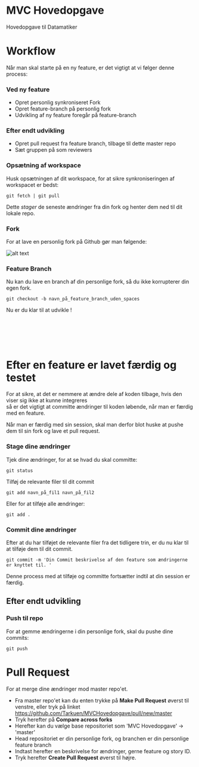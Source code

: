 [fork]: https://help.github.com/assets/images/help/repository/fork_button.jpg "Github Fork"

# MVC Hovedopgave
Hovedopgave til Datamatiker

# Workflow

Når man skal starte på en ny feature, er det vigtigt at vi følger denne process:


### Ved ny feature
  + Opret personlig synkroniseret Fork    
  + Opret feature-branch på personlig fork  
  + Udvikling af ny feature foregår på feature-branch

### Efter endt udvikling

  + Opret pull request fra feature branch, tilbage til dette master repo  
  + Sæt gruppen på som reviewers


### Opsætning af workspace

Husk opsætningen af dit workspace, for at sikre synkroniseringen af workspacet er bedst:

```git
git fetch | git pull 
```

Dette <i>stager</i> de seneste ændringer fra din fork og henter dem ned til dit lokale repo.

### Fork

For at lave en personlig fork på Github gør man følgende:

![alt text][fork]

### Feature Branch

Nu kan du lave en branch af din personlige fork, så du ikke korrupterer din egen fork.

```git
git checkout -b navn_på_feature_branch_uden_spaces
```
Nu er du klar til at udvikle !

<br></br>
<br></br>

# Efter en feature er lavet færdig og testet

For at sikre, at det er nemmere at ændre dele af koden tilbage, hvis den viser sig ikke at kunne integreres  
så er det vigtigt at committe ændringer til koden løbende, når man er færdig med en feature.

Når man er færdig med sin session, skal man derfor blot huske at pushe dem til sin fork og lave et pull request.

### Stage dine ændringer

Tjek dine ændringer, for at se hvad du skal committe:
```git
git status
```


Tilføj de relevante filer til dit commit
```git
git add navn_på_fil1 navn_på_fil2
```


Eller for at tilføje alle ændringer: 
```git
git add .
```

### Commit dine ændringer

Efter at du har tilføjet de relevante filer fra det tidligere trin, er du nu klar til at tilføje dem til dit commit.
```git
git commit -m 'Din Commit beskrivelse af den feature som ændringerne er knyttet til. '
```

Denne process med at tilføje og committe fortsætter indtil at din session er færdig.

## Efter endt udvikling

### Push til repo
For at gemme ændringerne i din personlige fork, skal du pushe dine commits:
```git
git push
```

# Pull Request

For at merge dine ændringer mod master repo'et. 

  * Fra master repo'et kan du enten trykke på <b>Make Pull Request</b> øverst til venstre, eller tryk på linket https://github.com/Tarkuen/MVCHovedopgave/pull/new/master 
  * Tryk herefter på <b>Compare across forks</b>
  * Herefter kan du vælge base repositoriet som 'MVC Hovedopgave' -> 'master'
  * Head repositoriet er din personlige fork, og branchen er din personlige feature branch
  * Indtast herefter en beskrivelse for ændringer, gerne feature og story ID.
  * Tryk herefter <b>Create Pull Request</b> øverst til højre.

